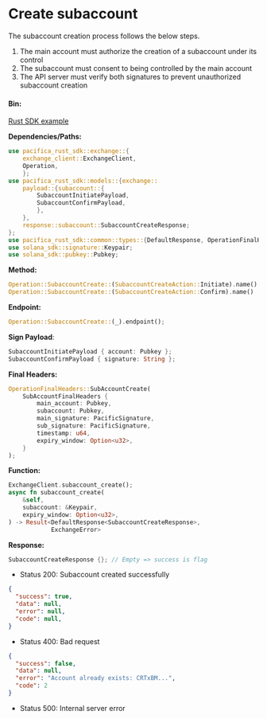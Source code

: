 # Create subaccount

The subaccount creation process follows the below steps.

1. The main account must authorize the creation of a subaccount under its control
2. The subaccount must consent to being controlled by the main account
3. The API server must verify both signatures to prevent unauthorized subaccount creation

#### **Bin:**

[Rust SDK example](../../../src/bin/subaccount.rs)

**Dependencies/Paths:**

```rust
use pacifica_rust_sdk::exchange::{
    exchange_client::ExchangeClient,
    Operation,
    };
use pacifica_rust_sdk::models::{exchange::
    payload::{subaccount::{
        SubaccountInitiatePayload,
        SubaccountConfirmPayload,
        },
    },
    response::subaccount::SubaccountCreateResponse;
};
use pacifica_rust_sdk::common::types::{DefaultResponse, OperationFinalHeaders, SubAccountFinalHeaders};
use solana_sdk::signature::Keypair;
use solana_sdk::pubkey::Pubkey;
```

**Method:**

```rust
Operation::SubaccountCreate::(SubaccountCreateAction::Initiate).name()
Operation::SubaccountCreate::(SubaccountCreateAction::Confirm).name()
```

**Endpoint:**

```rust
Operation::SubaccountCreate::(_).endpoint();
```

**Sign Payload**:

```rust
SubaccountInitiatePayload { account: Pubkey };
SubaccountConfirmPayload { signature: String };
```

**Final Headers:**

```rust
OperationFinalHeaders::SubAccountCreate(
    SubAccountFinalHeaders {
        main_account: Pubkey,
        subaccount: Pubkey,
        main_signature: PacificSignature,
        sub_signature: PacificSignature,
        timestamp: u64,
        expiry_window: Option<u32>,
    }
);
```

**Function:**

```rust
ExchangeClient.subaccount_create();
async fn subaccount_create(
    &self,
    subaccount: &Keypair,
    expiry_window: Option<u32>,
) -> Result<DefaultResponse<SubaccountCreateResponse>, 
            ExchangeError> 
```

**Response:**

```rust
SubaccountCreateResponse {}; // Empty => success is flag
```

* Status 200: Subaccount created successfully

```json
{
  "success": true,
  "data": null,
  "error": null,
  "code": null,
}
```

* Status 400: Bad request

```json
{
  "success": false,
  "data": null,
  "error": "Account already exists: CRTxBM...",
  "code": 2
}
```

* Status 500: Internal server error
